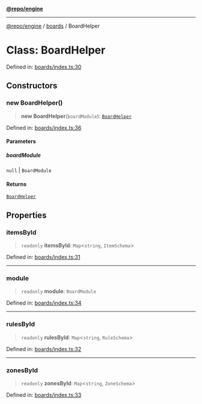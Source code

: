 [**@repo/engine**](../../README.md)

***

[@repo/engine](../../modules.md) / [boards](../README.md) / BoardHelper

# Class: BoardHelper

Defined in: [boards/index.ts:30](https://github.com/alexqguo/drinking-board-game-v3/blob/baf4fa7962752bee0d04b33c9ebdf9e8ad641491/packages/engine/src/boards/index.ts#L30)

## Constructors

### new BoardHelper()

> **new BoardHelper**(`boardModule`): [`BoardHelper`](BoardHelper.md)

Defined in: [boards/index.ts:36](https://github.com/alexqguo/drinking-board-game-v3/blob/baf4fa7962752bee0d04b33c9ebdf9e8ad641491/packages/engine/src/boards/index.ts#L36)

#### Parameters

##### boardModule

`null` | `BoardModule`

#### Returns

[`BoardHelper`](BoardHelper.md)

## Properties

### itemsById

> `readonly` **itemsById**: `Map`\<`string`, `ItemSchema`\>

Defined in: [boards/index.ts:31](https://github.com/alexqguo/drinking-board-game-v3/blob/baf4fa7962752bee0d04b33c9ebdf9e8ad641491/packages/engine/src/boards/index.ts#L31)

***

### module

> `readonly` **module**: `BoardModule`

Defined in: [boards/index.ts:34](https://github.com/alexqguo/drinking-board-game-v3/blob/baf4fa7962752bee0d04b33c9ebdf9e8ad641491/packages/engine/src/boards/index.ts#L34)

***

### rulesById

> `readonly` **rulesById**: `Map`\<`string`, `RuleSchema`\>

Defined in: [boards/index.ts:32](https://github.com/alexqguo/drinking-board-game-v3/blob/baf4fa7962752bee0d04b33c9ebdf9e8ad641491/packages/engine/src/boards/index.ts#L32)

***

### zonesById

> `readonly` **zonesById**: `Map`\<`string`, `ZoneSchema`\>

Defined in: [boards/index.ts:33](https://github.com/alexqguo/drinking-board-game-v3/blob/baf4fa7962752bee0d04b33c9ebdf9e8ad641491/packages/engine/src/boards/index.ts#L33)
